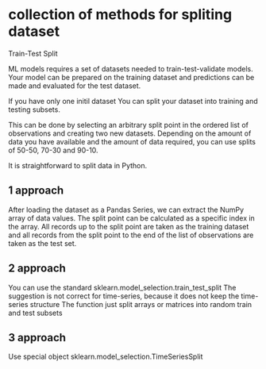 # collection of methods for spliting dataset
Train-Test Split

ML models requires a set of datasets needed to train-test-validate models.
Your model can be prepared on the training dataset and predictions can be made and evaluated for the test dataset.

If you have only one initil dataset You can split your dataset into training and testing subsets.

This can be done by selecting an arbitrary split point in the ordered list of observations and creating two new datasets. Depending on the amount of data you have available and the amount of data required, you can use splits of 50-50, 70-30 and 90-10.

It is straightforward to split data in Python.

## 1 approach

After loading the dataset as a Pandas Series, we can extract the NumPy array of data values. The split point can be calculated as a specific index in the array. All records up to the split point are taken as the training dataset and all records from the split point to the end of the list of observations are taken as the test set.

## 2 approach

You can use the standard sklearn.model_selection.train_test_split
The suggestion is not correct for time-series, because it does not keep the time-series structure
The function just split arrays or matrices into random train and test subsets

## 3 approach

Use special object sklearn.model_selection.TimeSeriesSplit
